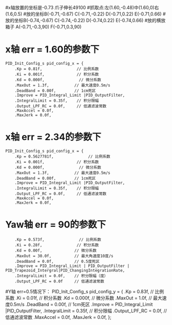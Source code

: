 #x轴放置的坐标是-0.73 爪子伸长49100
#抓取点:左(1.60,-0.48)中(1.60,0)右(1.6,0.5)
#放的坐标B(-0.71,-0.67) C(-0.71,-0.22) D(-0.71,0.22) E(-0.71,0.66)
#放的坐标B(-0.74,-0.67) C(-0.74,-0.22) D(-0.74,0.22) E(-0.74,0.66)
#放的横放箱子 A(-0.71,-0.3,90) F(-0.71,0.3,90) 
# x轴 err = 1.60的参数下
    PID_Init_Config_s pid_config_x = {
        .Kp = 0.81f,               // 比例系数
        .Ki = 0.001f,              // 积分系数
        .Kd = 0.000f,               // 微分系数
        .MaxOut = 1.3f,           // 最大速度0.5m/s
        .DeadBand = 0.00f,        // 1cm死区
        .Improve = PID_Integral_Limit |PID_OutputFilter,
        .IntegralLimit = 0.35f,    // 积分限幅
        .Output_LPF_RC = 0.0f,     // 低通滤波常数
        .MaxAccel = 0.0f,
        .MaxJerk = 0.0f,
# x轴 err = 2.34的参数下
    PID_Init_Config_s pid_config_x = {
        .Kp = 0.5627781f,               // 比例系数
        .Ki = 0.001f,              // 积分系数
        .Kd = 0.000f,               // 微分系数
        .MaxOut = 1.3f,           // 最大速度0.5m/s
        .DeadBand = 0.00f,        // 1cm死区
        .Improve = PID_Integral_Limit |PID_OutputFilter,
        .IntegralLimit = 0.35f,    // 积分限幅
        .Output_LPF_RC = 0.0f,     // 低通滤波常数
        .MaxAccel = 0.0f,
        .MaxJerk = 0.0f,
# Yaw轴 err = 90的参数下
        .Kp = 0.573f,               // 比例系数
        .Ki = 0.28f,               // 积分系数
        .Kd = 0.00f,              // 微分系数
        .MaxOut = 30.0f,          // 最大角速度10度/s
        .DeadBand = 0.0f,         // 0.5度死区
        .Improve = PID_Integral_Limit | PID_OutputFilter | PID_Trapezoid_Intergral|PID_ChangingIntegrationRate,
        .IntegralLimit = 0.0f,    // 积分限幅（度）
        .Output_LPF_RC = 0.0f     // 低通滤波常数
#Y轴 err=0.5情况下：
    PID_Init_Config_s pid_config_y = {
        .Kp = 0.83f,               // 比例系数
        .Ki = 0.01f,              // 积分系数
        .Kd = 0.000f,               // 微分系数
        .MaxOut = 1.0f,           // 最大速度0.5m/s
        .DeadBand = 0.00f,        // 1cm死区
        .Improve = PID_Integral_Limit |PID_OutputFilter,
        .IntegralLimit = 0.35f,    // 积分限幅
        .Output_LPF_RC = 0.0f,     // 低通滤波常数
        .MaxAccel = 0.0f,
        .MaxJerk = 0.0f,
    };